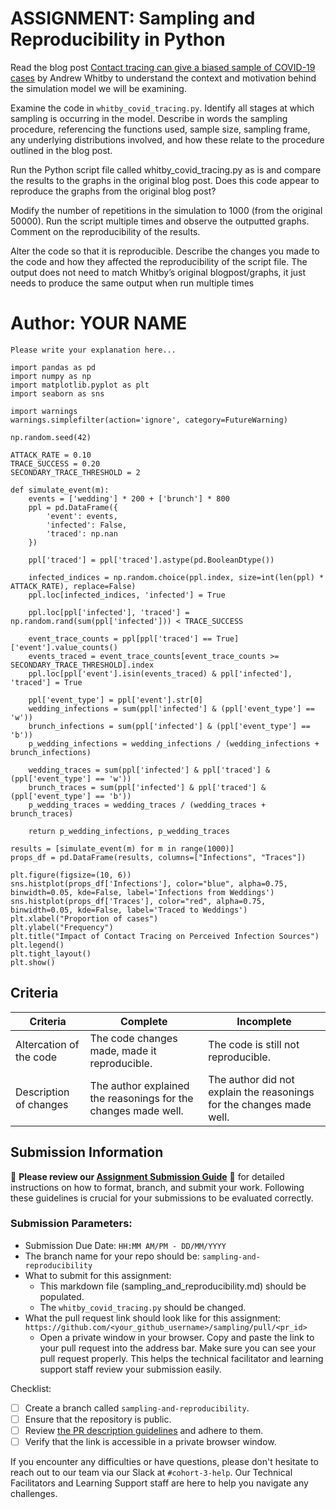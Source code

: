 # ASSIGNMENT: Sampling and Reproducibility in Python

Read the blog post [Contact tracing can give a biased sample of COVID-19 cases](https://andrewwhitby.com/2020/11/24/contact-tracing-biased/) by Andrew Whitby to understand the context and motivation behind the simulation model we will be examining.

Examine the code in `whitby_covid_tracing.py`. Identify all stages at which sampling is occurring in the model. Describe in words the sampling procedure, referencing the functions used, sample size, sampling frame, any underlying distributions involved, and how these relate to the procedure outlined in the blog post.

Run the Python script file called whitby_covid_tracing.py as is and compare the results to the graphs in the original blog post. Does this code appear to reproduce the graphs from the original blog post?

Modify the number of repetitions in the simulation to 1000 (from the original 50000). Run the script multiple times and observe the outputted graphs. Comment on the reproducibility of the results.

Alter the code so that it is reproducible. Describe the changes you made to the code and how they affected the reproducibility of the script file. The output does not need to match Whitby’s original blogpost/graphs, it just needs to produce the same output when run multiple times

# Author: YOUR NAME

```
Please write your explanation here...

import pandas as pd
import numpy as np
import matplotlib.pyplot as plt
import seaborn as sns

import warnings
warnings.simplefilter(action='ignore', category=FutureWarning)

np.random.seed(42)

ATTACK_RATE = 0.10
TRACE_SUCCESS = 0.20
SECONDARY_TRACE_THRESHOLD = 2

def simulate_event(m):
    events = ['wedding'] * 200 + ['brunch'] * 800
    ppl = pd.DataFrame({
        'event': events,
        'infected': False,
        'traced': np.nan
    })

    ppl['traced'] = ppl['traced'].astype(pd.BooleanDtype())

    infected_indices = np.random.choice(ppl.index, size=int(len(ppl) * ATTACK_RATE), replace=False)
    ppl.loc[infected_indices, 'infected'] = True

    ppl.loc[ppl['infected'], 'traced'] = np.random.rand(sum(ppl['infected'])) < TRACE_SUCCESS

    event_trace_counts = ppl[ppl['traced'] == True]['event'].value_counts()
    events_traced = event_trace_counts[event_trace_counts >= SECONDARY_TRACE_THRESHOLD].index
    ppl.loc[ppl['event'].isin(events_traced) & ppl['infected'], 'traced'] = True

    ppl['event_type'] = ppl['event'].str[0]
    wedding_infections = sum(ppl['infected'] & (ppl['event_type'] == 'w'))
    brunch_infections = sum(ppl['infected'] & (ppl['event_type'] == 'b'))
    p_wedding_infections = wedding_infections / (wedding_infections + brunch_infections)

    wedding_traces = sum(ppl['infected'] & ppl['traced'] & (ppl['event_type'] == 'w'))
    brunch_traces = sum(ppl['infected'] & ppl['traced'] & (ppl['event_type'] == 'b'))
    p_wedding_traces = wedding_traces / (wedding_traces + brunch_traces)

    return p_wedding_infections, p_wedding_traces

results = [simulate_event(m) for m in range(1000)]
props_df = pd.DataFrame(results, columns=["Infections", "Traces"])

plt.figure(figsize=(10, 6))
sns.histplot(props_df['Infections'], color="blue", alpha=0.75, binwidth=0.05, kde=False, label='Infections from Weddings')
sns.histplot(props_df['Traces'], color="red", alpha=0.75, binwidth=0.05, kde=False, label='Traced to Weddings')
plt.xlabel("Proportion of cases")
plt.ylabel("Frequency")
plt.title("Impact of Contact Tracing on Perceived Infection Sources")
plt.legend()
plt.tight_layout()
plt.show()

```
## Criteria

|Criteria|Complete|Incomplete|
|--------|----|----|
|Altercation of the code|The code changes made, made it reproducible.|The code is still not reproducible.|
|Description of changes|The author explained the reasonings for the changes made well.|The author did not explain the reasonings for the changes made well.|

## Submission Information

🚨 **Please review our [Assignment Submission Guide](https://github.com/UofT-DSI/onboarding/blob/main/onboarding_documents/submissions.md)** 🚨 for detailed instructions on how to format, branch, and submit your work. Following these guidelines is crucial for your submissions to be evaluated correctly.

### Submission Parameters:
* Submission Due Date: `HH:MM AM/PM - DD/MM/YYYY`
* The branch name for your repo should be: `sampling-and-reproducibility`
* What to submit for this assignment:
    * This markdown file (sampling_and_reproducibility.md) should be populated.
    * The `whitby_covid_tracing.py` should be changed.
* What the pull request link should look like for this assignment: `https://github.com/<your_github_username>/sampling/pull/<pr_id>`
    * Open a private window in your browser. Copy and paste the link to your pull request into the address bar. Make sure you can see your pull request properly. This helps the technical facilitator and learning support staff review your submission easily.

Checklist:
- [ ] Create a branch called `sampling-and-reproducibility`.
- [ ] Ensure that the repository is public.
- [ ] Review [the PR description guidelines](https://github.com/UofT-DSI/onboarding/blob/main/onboarding_documents/submissions.md#guidelines-for-pull-request-descriptions) and adhere to them.
- [ ] Verify that the link is accessible in a private browser window.

If you encounter any difficulties or have questions, please don't hesitate to reach out to our team via our Slack at `#cohort-3-help`. Our Technical Facilitators and Learning Support staff are here to help you navigate any challenges.
